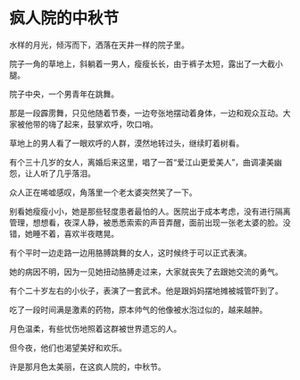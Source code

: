 # 疯人院的中秋节



水样的月光，倾泻而下，洒落在天井一样的院子里。

院子一角的草地上，斜躺着一男人，瘦瘦长长，由于裤子太短，露出了一大截小腿。

院子中央，一个男青年在跳舞。

那是一段霹雳舞，只见他随着节奏，一边夸张地摆动着身体，一边和观众互动。大家被他带的嗨了起来，鼓掌欢呼，吹口哨。

草地上的男人看了一眼欢呼的人群，漠然地转过头，继续盯着树看。

有个三十几岁的女人，离婚后来这里，唱了一首“爱江山更爱美人”，曲调凄美幽怨，让人听了几乎落泪。

众人正在唏嘘感叹，角落里一个老太婆突然笑了一下。

别看她瘦瘦小小，她是那些轻度患者最怕的人。医院出于成本考虑，没有进行隔离管理，想想看，夜深人静，被悉悉索索的声音弄醒，面前出现一张老太婆的脸。没错，她睡不着，喜欢半夜瞎晃。

有个平时一边走路一边用胳膊跳舞的女人，这时候终于可以正式表演。

她的病因不明，因为一见她扭动胳膊走过来，大家就丧失了去跟她交流的勇气。

有个二十岁左右的小伙子，表演了一套武术。他是跟妈妈摆地摊被城管吓到了。

吃了一段时间满是激素的药物，原本帅气的他像被水泡过似的，越来越肿。

月色温柔，有些忧伤地照着这群被世界遗忘的人。

但今夜，他们也渴望美好和欢乐。

许是那月色太美丽，在这疯人院的，中秋节。



